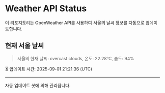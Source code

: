 
# Weather API Status

이 리포지토리는 OpenWeather API를 사용하여 서울의 날씨 정보를 자동으로 업데이트합니다.

## 현재 서울 날씨
> 서울의 현재 날씨: overcast clouds, 온도: 22.28°C, 습도: 94%

⏳ 업데이트 시간: 2025-09-01 21:21:36 (UTC)

---
자동 업데이트 봇에 의해 관리됩니다.
